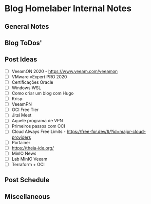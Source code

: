 # Blog Homelaber Internal Notes

## General Notes

## Blog ToDos'

## Post Ideas

- [ ] VeeamON 2020 - https://www.veeam.com/veeamon
- [ ] VMware vExpert PRO 2020
- [ ] Certificações Oracle
- [ ] Windows WSL
- [ ] Como criar um blog com Hugo
- [ ] Krisp
- [ ] VeeamPN
- [ ] OCI Free Tier
- [ ] Jitsi Meet
- [ ] Aquele programa de VPN
- [ ] Primeiros passos com OCI
- [ ] Cloud Always Free Limits - https://free-for.dev/#/?id=major-cloud-providers
- [ ] Portainer
- [ ] https://theia-ide.org/
- [ ] MinIO News
- [ ] Lab MinIO Veeam
- [ ] Terraform + OCI 

## Post Schedule

## Miscellaneous
